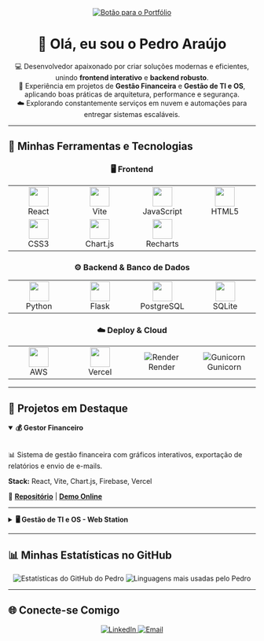 <div align="center">
  <a href="https://pedroaraujox.github.io" target="_blank">
    <img src="https://img.shields.io/badge/Acesse%20meu%20Portfólio%20Interativo-58a6ff?style=for-the-badge&logo=rocket&logoColor=white" alt="Botão para o Portfólio"/>
  </a>
</div>

<div align="center">

# 👋 Olá, eu sou o Pedro Araújo

</div>

<p align="center">
  💻 Desenvolvedor apaixonado por criar soluções modernas e eficientes, unindo <strong>frontend interativo</strong> e <strong>backend robusto</strong>. <br/>
  🎯 Experiência em projetos de <strong>Gestão Financeira</strong> e <strong>Gestão de TI e OS</strong>, aplicando boas práticas de arquitetura, performance e segurança. <br/>
  ☁️ Explorando constantemente serviços em nuvem e automações para entregar sistemas escaláveis.
</p>

---

## 🚀 Minhas Ferramentas e Tecnologias

<div align="center">

<h3 align="center">🖥️ Frontend</h3>
<table align="center" border="0">
  <tr align="center">
    <td width="120">
      <a href="https://react.dev/" target="_blank" title="React">
        <img src="https://cdn.jsdelivr.net/gh/devicons/devicon@latest/icons/react/react-original.svg" height="40">
      </a>
      <br>React
    </td>
    <td width="120">
      <a href="https://vitejs.dev/" target="_blank" title="Vite">
        <img src="https://cdn.jsdelivr.net/gh/devicons/devicon@latest/icons/vitejs/vitejs-original.svg" height="40">
      </a>
      <br>Vite
    </td>
    <td width="120">
      <a href="https://developer.mozilla.org/en-US/docs/Web/JavaScript" target="_blank" title="JavaScript">
        <img src="https://cdn.jsdelivr.net/gh/devicons/devicon@latest/icons/javascript/javascript-original.svg" height="40">
      </a>
      <br>JavaScript
    </td>
    <td width="120">
      <a href="https://developer.mozilla.org/en-US/docs/Web/HTML" target="_blank" title="HTML5">
        <img src="https://cdn.jsdelivr.net/gh/devicons/devicon@latest/icons/html5/html5-original.svg" height="40">
      </a>
      <br>HTML5
    </td>
  </tr>
  <tr align="center">
    <td width="120">
      <a href="https://developer.mozilla.org/en-US/docs/Web/CSS" target="_blank" title="CSS3">
        <img src="https://cdn.jsdelivr.net/gh/devicons/devicon@latest/icons/css3/css3-original.svg" height="40">
      </a>
      <br>CSS3
    </td>
    <td width="120">
      <a href="https://www.chartjs.org/" target="_blank" title="Chart.js">
        <img src="https://cdn.jsdelivr.net/gh/devicons/devicon@latest/icons/chartjs/chartjs-original.svg" height="40">
      </a>
      <br>Chart.js
    </td>
    <td width="120">
      <a href="https://recharts.org/" target="_blank" title="Recharts">
        <img src="https://cdn.jsdelivr.net/gh/devicons/devicon@latest/icons/react/react-original.svg" height="40">
      </a>
      <br>Recharts
    </td>
    <td width="120">
      </td>
  </tr>
</table>

<h3 align="center">⚙️ Backend & Banco de Dados</h3>
<table align="center" border="0">
  <tr align="center">
    <td width="120">
      <a href="https://www.python.org/" target="_blank" title="Python">
        <img src="https://cdn.jsdelivr.net/gh/devicons/devicon@latest/icons/python/python-original.svg" height="40">
      </a>
      <br>Python
    </td>
    <td width="120">
      <a href="https://flask.palletsprojects.com/" target="_blank" title="Flask">
        <img src="https://cdn.jsdelivr.net/gh/devicons/devicon@latest/icons/flask/flask-original.svg" height="40">
      </a>
      <br>Flask
    </td>
    <td width="120">
      <a href="https://www.postgresql.org/" target="_blank" title="PostgreSQL">
        <img src="https://cdn.jsdelivr.net/gh/devicons/devicon@latest/icons/postgresql/postgresql-original.svg" height="40">
      </a>
      <br>PostgreSQL
    </td>
    <td width="120">
      <a href="https://www.sqlite.org/index.html" target="_blank" title="SQLite">
        <img src="https://cdn.jsdelivr.net/gh/devicons/devicon@latest/icons/sqlite/sqlite-original.svg" height="40">
      </a>
      <br>SQLite
    </td>
  </tr>
</table>

<h3 align="center">☁️ Deploy & Cloud</h3>
<table align="center" border="0">
  <tr align="center">
    <td width="120">
      <a href="https://aws.amazon.com/" target="_blank" title="AWS (Amazon Web Services)">
        <img src="https://cdn.jsdelivr.net/gh/devicons/devicon@latest/icons/amazonwebservices/amazonwebservices-original-wordmark.svg" height="40">
      </a>
      <br>AWS
    </td>
    <td width="120">
      <a href="https://vercel.com/" target="_blank" title="Vercel">
        <img src="https://cdn.jsdelivr.net/gh/devicons/devicon@latest/icons/vercel/vercel-original.svg" height="40">
      </a>
      <br>Vercel
    </td>
    <td width="120">
      <img src="https://img.shields.io/badge/Render-46E3B7?style=for-the-badge&logo=render&logoColor=white" alt="Render" title="Render">
      <br>Render
    </td>
    <td width="120">
      <img src="https://img.shields.io/badge/Gunicorn-499848?style=for-the-badge&logo=gunicorn&logoColor=white" alt="Gunicorn" title="Gunicorn">
      <br>Gunicorn
    </td>
  </tr>
</table>

</div>

---

## 📌 Projetos em Destaque

<details open>
  <summary><strong>💰 Gestor Financeiro</strong></summary>
  <br/>
  <p>📊 Sistema de gestão financeira com gráficos interativos, exportação de relatórios e envio de e-mails.</p>
  <p><strong>Stack:</strong> React, Vite, Chart.js, Firebase, Vercel</p>
  <p>🔗 <strong><a href="#">Repositório</a></strong> | <strong><a href="#">Demo Online</a></strong></p>
</details>

<hr/>

<details>
  <summary><strong>🖥️ Gestão de TI e OS - Web Station</strong></summary>
  <br/>
  <p>🔧 Plataforma de gestão de TI e acompanhamento de Ordens de Serviço, com QR Codes e deploy em nuvem.</p>
  <p><strong>Stack:</strong> Python, Flask, PostgreSQL, Gunicorn, Render</p>
  <p>🔗 <strong><a href="#">Repositório</a></strong> | <strong><a href="#">Demo Online</a></strong></p>
</details>

---

## 📊 Minhas Estatísticas no GitHub

<p align="center">
  <img src="https://github-readme-stats.vercel.app/api?username=pedroaraujox&show_icons=true&theme=catppuccin_latte&hide_border=true&border_radius=10&count_private=true&title_color=31748f&icon_color=31748f" alt="Estatísticas do GitHub do Pedro" title="Minhas Estatísticas no GitHub" />
  <img src="https://github-readme-stats.vercel.app/api/top-langs/?username=pedroaraujox&layout=compact&theme=catppuccin_latte&hide_border=true&border_radius=10&title_color=31748f" alt="Linguagens mais usadas pelo Pedro" title="Minhas Linguagens Mais Usadas" />
</p>

---

## 🌐 Conecte-se Comigo

<p align="center">
  <a href="https://www.linkedin.com/in/pedroaraujox/" target="_blank" title="Conecte-se comigo no LinkedIn">
    <img src="https://img.shields.io/badge/LinkedIn-0A66C2?style=for-the-badge&logo=linkedin&logoColor=white" alt="LinkedIn">
  </a>
  <a href="mailto:pa8088253@gmail.com" target="_blank" title="Me envie um e-mail">
    <img src="https://img.shields.io/badge/Email-D14836?style=for-the-badge&logo=gmail&logoColor=white" alt="Email">
  </a>
</p>

